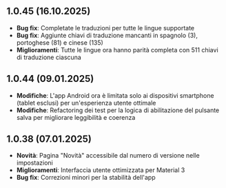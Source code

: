 ## 1.0.45 (16.10.2025)

- **Bug fix**: Completate le traduzioni per tutte le lingue supportate
- **Bug fix**: Aggiunte chiavi di traduzione mancanti in spagnolo (3), portoghese (81) e cinese (135)
- **Miglioramenti**: Tutte le lingue ora hanno parità completa con 511 chiavi di traduzione ciascuna

## 1.0.44 (09.01.2025)

- **Modifiche**: L'app Android ora è limitata solo ai dispositivi smartphone (tablet esclusi) per un'esperienza utente ottimale
- **Modifiche**: Refactoring dei test per la logica di abilitazione del pulsante salva per migliorare leggibilità e coerenza

## 1.0.38 (07.01.2025)

- **Novità**: Pagina "Novità" accessibile dal numero di versione nelle impostazioni
- **Miglioramenti**: Interfaccia utente ottimizzata per Material 3
- **Bug fix**: Correzioni minori per la stabilità dell'app